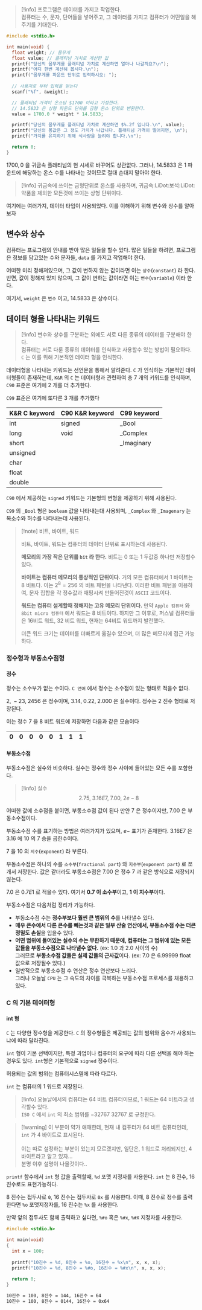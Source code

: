 
>[!info] 프로그램은 데이터를 가지고 작업한다.<br>컴퓨터는 수, 문자, 단어들을 넣어주고, 그 데이터를 가지고 컴퓨터가 어떤일을 해주기를 기대한다.

```c
#include <stdio.h>

int main(void) {
  float weight; // 몸무게
  float value; // 플래티넘 가치로 계산한 값
  printf("당신의 몸무게를 플래티넘 가치로 계산하면 얼마나 나갈까요?\n");
  printf("어디 한번 계산해 봅시다.\n");
  printf("몸무게를 파운드 단위로 입력하시오: ");
  
  // 사용자로 부터 입력을 받는다
  scanf("%f", &weight);

  // 플래티넘 가격이 온스당 $1700 이라고 가정한다.
  // 14.5833 은 상형 파운드 단위를 금형 온스 단위로 변환한다.
  value = 1700.0 * weight * 14.5833;

  printf("당신의 몸무게를 플래티넘 가치로 계산하면 $%.2f 입니다.\n", value);
  printf("당신의 몸값은 그 정도 가치가 나갑니다. 플래티넘 가격이 떨어지면, \n");
  printf("가치를 유지하기 위해 식사량을 늘려야 합니다.\n");

  return 0;
}
```

$1700,0$ 을 귀금속 플래티넘의 현 시세로 바꾸어도 상관없다.
그러나, $14.5833$ 은 $1$ 파운드에 해당하는 온스 수를 나타내는 것이므로 절대 손대지 말아야 한다.

>[!info] 귀금속에 쓰이는 금형단위로 온스를 사용하며, 귀금속:LiDot:보석:LiDot: 약품을 제외한 모든것에 쓰이는 상형 단위이다. 

여기에는 여러가지, 데이터 타입이 사용되었다.
이를 이해하기 위해 변수와 상수를 알아보자

## 변수와 상수

컴퓨터는 프로그램의 안내를 받아 많은 일들을 할수 있다.
많은 일들을 하려면, 프로그램은 정보를 담고있는 수와 문자들, `data` 를 가지고 작업해야 한다.

어떠한 미리 정해져있으며, 그 값이 변하지 않는 값이라면 이는 `상수`(`constant`) 라 한다.
반면, 값이 정해져 있지 않으며, 그 값이 변하는 값이라면 이는 `변수`(`variable`) 이라 한다.

여기서, `weight` 은 `변수` 이고, $14.5833$ 은 상수이다.

## 데이터 형을 나타내는 키워드

>[!info] 변수와 상수를 구분하는 외에도 서로 다른 종류의 데이터를 구분해야 한다.<br>컴퓨터는 서로 다룬 종류의 데이터를 인식하고 사용할수 있는 방법이 필요하다.<br>`C` 는 이를 위해 기본적인 데이터 형을 인식한다.

데이터형을 나타내는 키워드는 선언문을 통해서 알려준다.
`C` 가 인식하는 기본적인 데이터형들이 존재하는데, `K&R` 의 `C` 는 데이터형과 관련하여 총 $7$ 개의 키워드를 인식하며, `C90` 표준은 여기에 $2$ 개를 더 추가한다.

`C99` 표준은 여기에 또다른 $3$ 개를 추가했다

| K&R C keyword | C90 K&R keyword | C99 keyword |
| :------------ | --------------- | ----------- |
| int           | signed          | \_Bool      |
| long          | void            | \_Complex   |
| short         |                 | \_Imaginary |
| unsigned      |                 |             |
| char          |                 |             |
| float         |                 |             |
| double        |                 |             |
`C90` 에서 제공하는 `signed` 키워드는 기본형의 변형을 제공하기 위해 사용된다.

`C99` 의 `_Bool` 형은 `boolean` 값을 나타내는대 사용되며, `_Complex` 와 `_Imagenary` 는 복소수와 허수를 나타내는데 사용된다.

>[!note] 비트, 바이트, 워드
>
>비트, 바이트, 워드는 컴퓨터의 데이터 단위로 표시하는데 사용된다.
>
>**메모리의 가장 작은 단위를 `bit` 라 한다.**
>비트는 $0$ 또는 $1$ 두값중 하나만 저장할수 있다.
>
>**바이트는 컴퓨터 메모리의 통상적인 단위이다.**
>거의 모든 컴퓨터에서 $1$ 바이트는 $8$ 비트다.
>이는 $2^8 = 256$ 의 비트 패턴을 나타낸다.
>이러한 비트 패턴을 이용하여, 문자 집합을 각 정수값과 매핑시켜 만들어진것이 `ASCII` 코드이다.
>
>**워드는 컴퓨터 설계할때 정해지는 고유 메모리 단위이다.**
>만약 `Apple 컴퓨터` 와 `8bit micro 컴퓨터` 에서 워드는 $8$ 비트이다.
>하지만 그 이후로, 퍼스널 컴퓨터들은 $16$비트 워드, $32$ 비트 워드, 현재는 $64$비트 워드까지 발전했다.
>
>더큰 워드 크기는 데이터를 더빠르게 옮길수 있으며, 더 많은 메모리에 접근 가능하다.

### 정수형과 부동소수점형

#### 정수 

정수는 소수부가 없는 수이다.
`C 언어` 에서 정수는 소수점이 있는 형태로 적을수 없다.

$2,\;-23,\;2456$ 은 정수이며, $3.14,\;0.22,\;2.000$ 은 실수이다. 
정수는 $2$ 진수 형태로 저장된다.

이는 정수 $7$ 을 $8$ 비트 워드에 저장하면 다음과 같은 모습이다

| 0   | 0   | 0   | 0   | 0   | 1   | 1   | 1   |
| :-- | --- | --- | --- | --- | --- | --- | --- |

#### 부동소수점

부동소수점은 실수와 비슷하다.
실수는 정수와 정수 사이에 들어있는 모든 수를 포함한다.

>[!info] 실수
$$2.75,\;3.16E7,\;7.00,\;2e-8$$

어떠한 값에 소수점을 붙이면, 부동소수점 값이 된다
만얀 $7$ 은 정수이지만, $7.00$ 은 부동소수점이다.

부동소수점 수를 표기하는 방법은 여러가지가 있으며, $e-$ 표기가 존재한다.
$3.16E7$ 은 $3.16$ 에 $10$ 의 $7$ 승을 곱한수이다.

$7$ 을 $10$ 의 `지수`(`exponent`) 라 부른다.

부동소수점은 하나의 수를 `소수부`(`fractional part`) 와 `지수부`(`exponent part`) 로 쪼개서 저장한다.
값은 같더라도 부동소수점은 $7.00$ 은 정수 $7$ 과 같은 방식으로 저장되지 않는다.

$7.0$ 은 $0.7E1$ 로 적을수 있다.
여기서 **$0.7$ 이 소수부**이고, **$1$ 이 지수부**이다.

부동소수점은 다음처럼 정리가 가능하다.

- 부동소수점 수는 **정수부보다 훨씬 큰 범위의 수**를 나타낼수 있다.
- **매우 큰수에서 다른 큰수를 빼는것과 같은 일부 산술 연산에서, 부동소수점 수는 더큰 정밀도 손실**을 입을수 있다.
- **어떤 범위에 들어있는 실수의 수는 무한하기 때문에, 컴퓨터는 그 범위에 있는 모든 값들을 부동소수점으로 나타낼수 없다.** (ex: 1.0 과 2.0 사이의 수)<br>그러므로 **부동소수점 값들은 실제 값들의 근사값**이다. (ex: $7.0$ 은 $6.99999$ float 값으로 저장될수 있다.)
- 일반적으로 부동소수점 수 연산은 정수 연산보다 느리다.<br>그러나 오늘날 `CPU` 는 그 속도의 차이를 극복하는 부동소수점 프로세스를 채용하고 있다.

### C 의 기본 데이터형

#### int 형

`C` 는 다양한 정수형을 제공한다.
`C` 의 정수형들은 제공되는 값의 범위와 음수가 사용되느냐에 따라 달라진다.

`int` 형이 기본 선택이지만, 특정 과업이나 컴퓨터의 요구에 따라 다른 선택을 해야 하는 경우도 있다. 
`int`형은 기본적으로 `signed` 정수이다.

허용되는 값의 범위는 컴퓨터시스템에 따라 다르다.

`int` 는 컴퓨터의 $1$ 워드로 저장된다.
>[!info] 오늘날에서의 컴퓨터는 $64$ 비트 컴퓨터이므로, $1$ 워드는 $64$ 비트라고 생각할수 있다.<br> `ISO C` 에서 `int` 의 최소 범위를 $-32767 ~ 32767$  로 규정한다.<br> 

>[!warning] 이 부분이 약가 애매한데, 현재 내 컴퓨터가 $64$ 비트 컴퓨터인데, `int` 가 $4$ 바이트로 표시된다.<br><br>이는 따로 설정하는 부분이 있는지 모르겠지만, 일단은, $1$ 워드로 처리되지만, $4$ 바이트라고 알고 있자...<br>분명 이후 설명이 나올것이다..

`printf` 함수에서 `int` 형 값을 출력할때, `%d` 포맷 지정자를 사용한다.
`int` 는 $8$ 진수, $16$ 진수로도 표현가능하다.

$8$ 진수는 접두사로 `0`, $16$ 진수는 접두사로 `0x`  를 사용한다.
이때, $8$ 진수로 정수를 출력한다면 `%o` 포맷지정자를, $16$ 진수는 `%x` 를 사용한다.

만약 앞의 접두사도 함께 출력하고 싶다면, `%#o` 혹은 `%#x`, `%#X` 지정자를 사용한다.

```c
#include <stdio.h>

int main(void) 
{
  int x = 100;
  
  printf("10진수 = %d, 8진수 = %o, 16진수 = %x\n", x, x, x);
  printf("10진수 = %d, 8진수 = %#o, 16진수 = %#x\n", x, x, x);
  
  return 0;
}
```

```sh
10진수 = 100, 8진수 = 144, 16진수 = 64
10진수 = 100, 8진수 = 0144, 16진수 = 0x64
```





